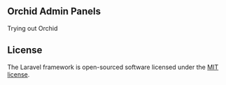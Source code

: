 ## Orchid Admin Panels

Trying out Orchid

## License

The Laravel framework is open-sourced software licensed under the [MIT license](https://opensource.org/licenses/MIT).
